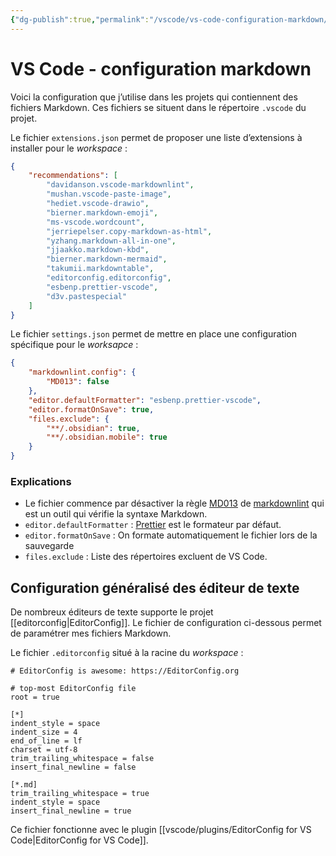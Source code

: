 ```yaml
---
{"dg-publish":true,"permalink":"/vscode/vs-code-configuration-markdown/","title":"VS Code - configuration markdown"}
---
```



# VS Code - configuration markdown


Voici la configuration que j’utilise dans les projets qui contiennent des fichiers Markdown. Ces fichiers se situent dans le répertoire `.vscode` du projet.

Le fichier `extensions.json` permet de proposer une liste d’extensions à installer pour le *workspace* :

```json
{
    "recommendations": [
        "davidanson.vscode-markdownlint",
        "mushan.vscode-paste-image",
        "hediet.vscode-drawio",
        "bierner.markdown-emoji",
        "ms-vscode.wordcount",
        "jerriepelser.copy-markdown-as-html",
        "yzhang.markdown-all-in-one",
        "jjaakko.markdown-kbd",
        "bierner.markdown-mermaid",
        "takumii.markdowntable",
        "editorconfig.editorconfig",
        "esbenp.prettier-vscode",
        "d3v.pastespecial"
    ]
}
```

Le fichier `settings.json` permet de mettre en place une configuration spécifique pour le *worksapce* :

```json
{
    "markdownlint.config": {
        "MD013": false
    },
    "editor.defaultFormatter": "esbenp.prettier-vscode",
    "editor.formatOnSave": true,
    "files.exclude": {
        "**/.obsidian": true,
        "**/.obsidian.mobile": true
    }
}
```

### Explications
- Le fichier commence par désactiver la règle [MD013](https://github.com/markdownlint/markdownlint/blob/main/docs/RULES.md) de
[markdownlint](https://github.com/markdownlint/markdownlint) qui est un outil qui vérifie la syntaxe Markdown.
- `editor.defaultFormatter` :
[Prettier](https://marketplace.visualstudio.com/items?itemName=esbenp.prettier-vscode) est le formateur par défaut.
- `editor.formatOnSave` :
On formate automatiquement le fichier lors de la sauvegarde
- `files.exclude` :
Liste des répertoires excluent de VS Code.

## Configuration généralisé des éditeur de texte
De nombreux éditeurs de texte supporte le projet [[editorconfig\|EditorConfig]]. Le fichier de configuration ci-dessous permet de paramétrer mes fichiers Markdown.

Le fichier `.editorconfig` situé à la racine du *workspace* :

```editorconfig
# EditorConfig is awesome: https://EditorConfig.org

# top-most EditorConfig file
root = true

[*]
indent_style = space
indent_size = 4
end_of_line = lf
charset = utf-8
trim_trailing_whitespace = false
insert_final_newline = false

[*.md]
trim_trailing_whitespace = true
indent_style = space
insert_final_newline = true
```

Ce fichier fonctionne avec le plugin [[vscode/plugins/EditorConfig for VS Code\|EditorConfig for VS Code]].
